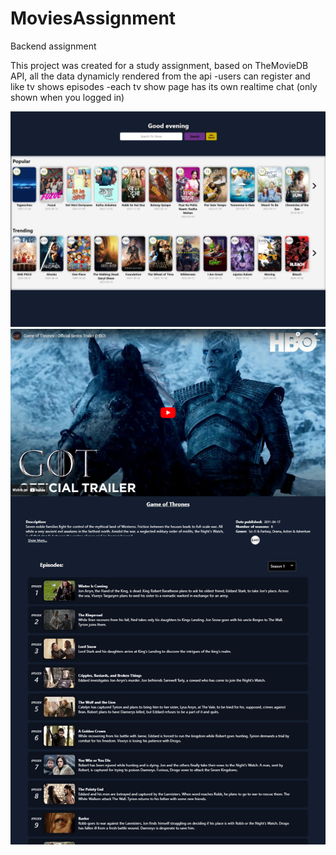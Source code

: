 # MoviesAssignment
Backend assignment 

This project was created for a study assignment,
based on TheMovieDB API, all the data dynamicly rendered from the api
-users can register and like tv shows episodes
-each tv show page has its own realtime chat (only shown when you logged in)


![Example Image](images/screenshot_1.png)
![Example Image](images/screenshot_2.png)
